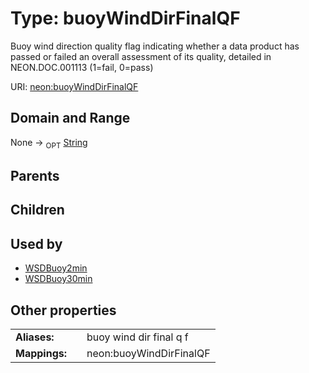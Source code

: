 
# Type: buoyWindDirFinalQF


Buoy wind direction quality flag indicating whether a data product has passed or failed an overall assessment of its quality, detailed in NEON.DOC.001113 (1=fail, 0=pass)

URI: [neon:buoyWindDirFinalQF](https://data.neonscience.org/buoyWindDirFinalQF)


## Domain and Range

None ->  <sub>OPT</sub> [String](types/String.md)

## Parents


## Children


## Used by

 * [WSDBuoy2min](WSDBuoy2min.md)
 * [WSDBuoy30min](WSDBuoy30min.md)

## Other properties

|  |  |  |
| --- | --- | --- |
| **Aliases:** | | buoy wind dir final q f |
| **Mappings:** | | neon:buoyWindDirFinalQF |

